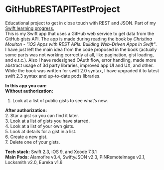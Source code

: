 # GitHubRESTAPITestProject

Educational project to get in close touch with REST and JSON. Part of my [Swift learning progress.](https://github.com/VasylKo/Swift-learning-progress)  
This is my Swift app that uses a GitHub web service to get data from the GitHub gists API.
The app is made during reading the book by *Christina Moulton - "iOS Apps with REST APIs: Building Web-Driven Apps in Swift"*.  
I have just left the main idea from the code proposed in the book (actually some parts was not working correctly at all, like pagination, gist loading, and e.t.c.). Also I have redesigned OAuth flow, error handling, made more abstract usage of 3d party libraries, improved app UI and UX, and other. While the book was written for swift 2.0 syntax, I have upgraded it to latest swift 2.3 syntax and up-to-date pods libraries.

**In this app you can:**  
**Without authorization:**  
1. Look at a list of public gists to see what’s new.  

**After authorization:**  
2. Star a gist so you can find it later.  
3. Look at a list of gists you have starred.  
4. Look at a list of your own gists.  
5. Look at details for a gist in a list.  
6. Create a new gist.  
7. Delete one of your gists.  

**Tech stack:** Swift 2.3, iOS 9, and Xcode 7.3.1  
**Main Pods:** Alamofire v3.4, SwiftyJSON v2.3, PINRemoteImage v2.1, Locksmith v2.0, Eureka v1.6
